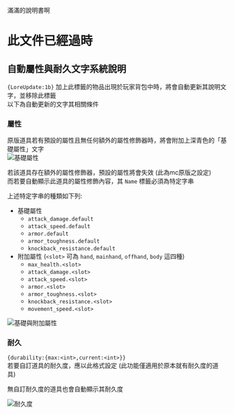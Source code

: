 滿滿的說明書啊

# 此文件已經過時

## 自動屬性與耐久文字系統說明

`{LoreUpdate:1b}`
加上此標籤的物品出現於玩家背包中時，將會自動更新其說明文字，並移除此標籤  
以下為自動更新的文字其相關條件  

### 屬性

原版道具若有預設的屬性且無任何額外的屬性修飾器時，將會附加上深青色的「基礎屬性」文字  
![基礎屬性](https://upload.cc/i1/2023/10/10/9QmFt1.png)  

若該道具存在額外的屬性修飾器，預設的屬性將會失效 (此為mc原版之設定)  
而若要自動顯示此道具的屬性修飾內容，其 `Name` 標籤必須為特定字串  

上述特定字串的種類如下列:  
* 基礎屬性
  * `attack_damage.default`
  * `attack_speed.default`
  * `armor.default`
  * `armor_toughness.default`
  * `knockback_resistance.default`
* 附加屬性 (`<slot>` 可為 `hand`, `mainhand`, `offhand`, `body` 這四種)
  * `max_health.<slot>`
  * `attack_damage.<slot>`
  * `attack_speed.<slot>`
  * `armor.<slot>`
  * `armor_toughness.<slot>`
  * `knockback_resistance.<slot>`
  * `movement_speed.<slot>`

![基礎與附加屬性](https://upload.cc/i1/2023/10/10/KrCyYz.png)  

### 耐久

`{durability:{max:<int>,current:<int>}}`  
若要自訂道具的耐久度，應以此格式設定 (此功能僅適用於原本就有耐久度的道具)  

無自訂耐久度的道具也會自動顯示其耐久度

![耐久度](https://upload.cc/i1/2023/10/10/6v5OIf.png)  
